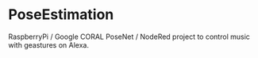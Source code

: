 # PoseEstimation
RaspberryPi / Google CORAL PoseNet / NodeRed project to control music with geastures on Alexa.

